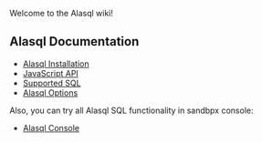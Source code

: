 Welcome to the Alasql wiki!

## Alasql Documentation
* [Alasql Installation](Installation)
* [JavaScript API](Api)
* [Supported SQL](Sql)
* [Alasql Options](Options)

Also, you can try all Alasql SQL functionality in sandbpx console:

* [Alasql Console](http://alasql.org/console/alaconsole.html)
